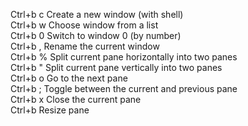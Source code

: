 Ctrl+b c Create a new window (with shell)  
Ctrl+b w Choose window from a list  
Ctrl+b 0 Switch to window 0 (by number)  
Ctrl+b , Rename the current window  
Ctrl+b % Split current pane horizontally into two panes   
Ctrl+b " Split current pane vertically into two panes  
Ctrl+b o Go to the next pane  
Ctrl+b ; Toggle between the current and previous pane  
Ctrl+b x Close the current pane  
Ctrl+b <Arrow keys> Resize pane
